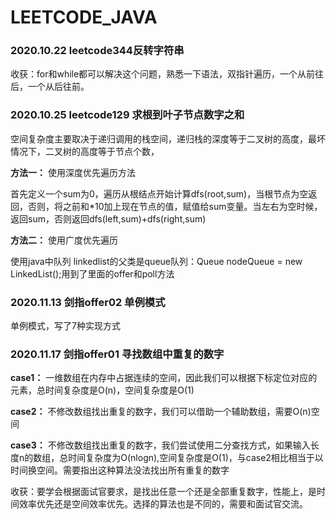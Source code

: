 # LEETCODE_JAVA
### 2020.10.22 leetcode344反转字符串
收获：for和while都可以解决这个问题，熟悉一下语法，双指针遍历，一个从前往后，一个从后往前。

### 2020.10.25 leetcode129  求根到叶子节点数字之和
空间复杂度主要取决于递归调用的栈空间，递归栈的深度等于二叉树的高度，最坏情况下，二叉树的高度等于节点个数，

**方法一：** 使用深度优先遍历方法

首先定义一个sum为0，遍历从根结点开始计算dfs(root,sum)，当根节点为空返回，否则，将之前和*10加上现在节点的值，赋值给sum变量。当左右为空时候，返回sum，否则返回dfs(left,sum)+dfs(right,sum)

**方法二：** 使用广度优先遍历

使用java中队列 linkedlist的父类是queue队列：Queue<TreeNode> nodeQueue = new LinkedList<TreeNode>();用到了里面的offer和poll方法
### 2020.11.13 剑指offer02 单例模式
单例模式，写了7种实现方式

### 2020.11.17 剑指offer01 寻找数组中重复的数字
**case1：** 一维数组在内存中占据连续的空间，因此我们可以根据下标定位对应的元素，总时间复杂度是O(n)，空间复杂度是O(1)

**case2：** 不修改数组找出重复的数字，我们可以借助一个辅助数组，需要O(n)空间

**case3：** 不修改数组找出重复的数字，我们尝试使用二分查找方式，如果输入长度n的数组，总时间复杂度为O(nlogn),空间复杂度是O(1)，与case2相比相当于以时间换空间。需要指出这种算法没法找出所有重复的数字

收获：要学会根据面试官要求，是找出任意一个还是全部重复数字，性能上，是时间效率优先还是空间效率优先。选择的算法也是不同的，需要和面试官交流。



